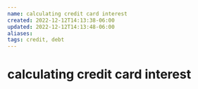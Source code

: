 ```yaml
---
name: calculating credit card interest
created: 2022-12-12T14:13:38-06:00
updated: 2022-12-12T14:13:48-06:00
aliases: 
tags: credit, debt
---
```

# calculating credit card interest

